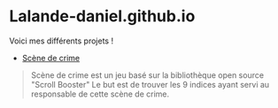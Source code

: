 # Lalande-daniel.github.io
Voici mes différents projets !
- [Scène de crime](https://lalande-daniel.github.io/scene-de-crime/) <br>
> Scène de crime est un jeu basé sur la bibliothèque open source "Scroll Booster"
> Le but est de trouver les 9 indices ayant servi au responsable de cette scène de crime.

